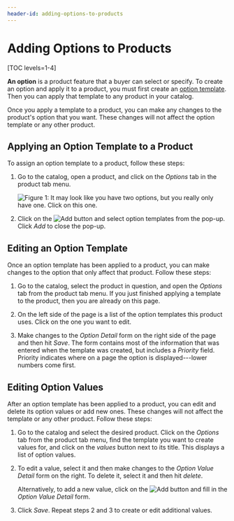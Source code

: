 ```yaml
---
header-id: adding-options-to-products
---
```


# Adding Options to Products

[TOC levels=1-4]

**An option** is a product feature that a buyer can select or specify. To create
an option and apply it to a product, you must first create an 
[option template](/web/commerce/documentation/-/knowledge_base/1-0/options). 
Then you can apply that template to any product in your catalog.

Once you apply a template to a product, you can make any changes to the
product's option that you want. These changes will not affect the option
template or any other product.

## Applying an Option Template to a Product

To assign an option template to a product, follow these steps:

1.  Go to the catalog, open a product, and click on the *Options* tab in the
    product tab menu.

    ![Figure 1: It may look like you have two options, but you really only have one. Click
    on this one.](../../../images/two-options.png)

2.  Click on the ![Add](../../../images/icon-add.png) button and select option
    templates from the pop-up. Click *Add* to close the pop-up.

## Editing an Option Template

Once an option template has been applied to a product, you can make changes to
the option that only affect that product. Follow these steps:

1.  Go to the catalog, select the product in question, and open the *Options*
    tab from the product tab menu. If you just finished applying a template to
    the product, then you are already on this page.

2.  On the left side of the page is a list of the option templates this product
    uses. Click on the one you want to edit.

3.  Make changes to the *Option Detail* form on the right side of the page and
    then hit *Save*. The form contains most of the information that was entered
    when the template was created, but includes a *Priority* field. Priority
    indicates where on a page the option is displayed---lower numbers come
    first.

## Editing Option Values

After an option template has been applied to a product, you can edit and delete
its option values or add new ones. These changes will not affect the template or
any other product. Follow these steps:

1.  Go to the catalog and select the desired product. Click on the *Options* tab
    from the product tab menu, find the template you want to create values for,
    and click on the *values* button next to its title. This displays a list of
    option values.

2.  To edit a value, select it and then make changes to the *Option
    Value Detail* form on the right. To delete it, select it and then hit
    *delete*.

    Alternatively, to add a new value, click on the
    ![Add](../../../images/icon-add.png) button and fill in the *Option Value
    Detail* form.

3.  Click *Save*. Repeat steps 2 and 3 to create or edit additional values.
